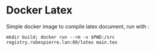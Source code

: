 # Docker Latex

Simple docker image to compile latex document, run with :

```
mkdir build; docker run --rm -v $PWD:/src registry.robespierre.lan:80/latex main.tex
```
